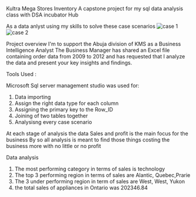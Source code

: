 Kultra Mega Stores Inventory 
A capstone project for my sql data analysis class with DSA incubator Hub 

As a data anlyst using my skills to solve these case scenarios
![case 1](https://github.com/user-attachments/assets/15057fb9-685f-4b5e-813c-302e5f21424d)
![case 2](https://github.com/user-attachments/assets/10a78258-4f47-4abe-a9e2-5152eca4d15e)

Project overview 
I'm to support  the Abuja division of KMS as a Business Intelligence Analyst 
The Business Manager has shared an Excel file containing order data from 2009 to 
2012 and has requested that I analyze the data and present your key insights and findings. 

Tools Used :

Microsoft Sql server management studio was used for: 
1. Data importing
2. Assign the right data type for each column
3. Assigning the primary key to the Row_ID
4. Joining of two tables together
5. Analysisng every case scenario

At each stage of analysis the data Sales and profit is the main focus for the business 
By so all analysis is meant to find those things costing the business more with no little or no profit 


Data analysis 
1. The most performing category in terms of sales is technology
2. The top 3 performing region in terms of sales are Alantic, Quebec,Prarie
3. The 3 under performing region in term of sales are West, West, Yukon
4. the total sales of appliances in Ontario was 202346.84






















